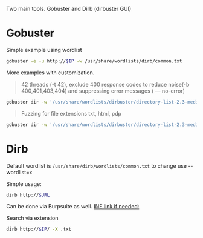 Two main tools. Gobuster and Dirb (dirbuster GUI)

# Gobuster

Simple example using wordlist
```bash
gobuster -e -u http://$IP -w /usr/share/wordlists/dirb/common.txt
```


More examples with customization.

>42 threads (-t 42),  exclude 400 response codes to reduce noise(-b 400,401,403,404) and suppressing error messages ( — no-error)

```bash
gobuster dir -w '/usr/share/wordlists/dirbuster/directory-list-2.3-medium.txt' -u http://$IP -t 42 -b 400,401,403,404 --no-error
```


>Fuzzing for file extensions txt, html, pdp

```bash
gobuster dir -w '/usr/share/wordlists/dirbuster/directory-list-2.3-medium.txt' -u http://$IP -x txt,html,php -o gobuster.log
```

# Dirb

Default wordlist is `/usr/share/dirb/wordlists/common.txt` to change use --wordlist=x

Simple usage: 

```bash
dirb http://$URL
```

Can be done via Burpsuite as well.  [INE link if needed:](https://assets.ine.com/labs/ad-manuals/walkthrough-1886.pdf)


Search via extension
```bash
dirb http://$IP/ -X .txt
```


